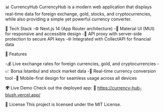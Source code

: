 📊 CurrencyHub
CurrencyHub is a modern web application that displays real-time data for foreign exchange, gold, stocks, and cryptocurrencies, while also providing a simple yet powerful currency converter.

🚀 Tech Stack
-⚙️ Next.js 14 (App Router architecture)
-🎨 Material UI (MUI) for responsive and accessible design
-🔐 API proxy with server-side protection to secure API keys
-🌐 Integrated with CollectAPI for financial data

🔧 Features

-💰 Live exchange rates for foreign currencies, gold, and cryptocurrencies
-📈 Borsa Istanbul and stock market data
-🔁 Real-time currency conversion tool
-📱 Mobile-first design for seamless usage across all devices

🌍 Live Demo
Check out the deployed app:
🔗 https://currency-hub-blush.vercel.app/

📝 License
This project is licensed under the MIT License.
